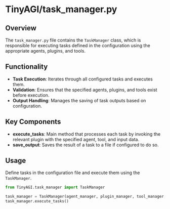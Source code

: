 
# TinyAGI/task_manager.py

## Overview

The `task_manager.py` file contains the `TaskManager` class, which is responsible for executing tasks defined in the configuration using the appropriate agents, plugins, and tools.

## Functionality

- **Task Execution**: Iterates through all configured tasks and executes them.
- **Validation**: Ensures that the specified agents, plugins, and tools exist before execution.
- **Output Handling**: Manages the saving of task outputs based on configuration.

## Key Components

- **execute_tasks**: Main method that processes each task by invoking the relevant plugin with the specified agent, tool, and input data.
- **save_output**: Saves the result of a task to a file if configured to do so.

## Usage

Define tasks in the configuration file and execute them using the `TaskManager`.

```python
from TinyAGI.task_manager import TaskManager

task_manager = TaskManager(agent_manager, plugin_manager, tool_manager, tasks_config)
task_manager.execute_tasks()
```
